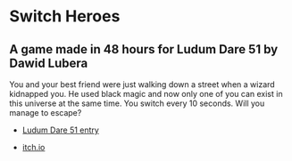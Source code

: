 # Switch Heroes

## A game made in 48 hours for Ludum Dare 51 by Dawid Lubera

You and your best friend were just walking down a street when a wizard kidnapped you. He used black magic and now only one of you can exist in this universe at the same time. You switch every 10 seconds. Will you manage to escape?

* [Ludum Dare 51 entry](https://ldj.am/$302386)

* [itch.io](https://delpod.itch.io/switch-heroes)
